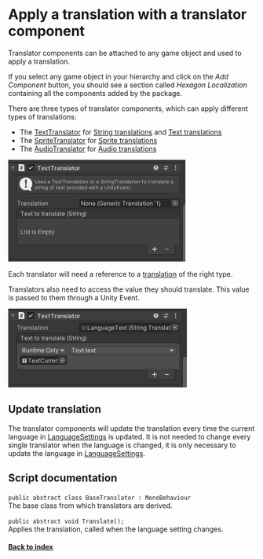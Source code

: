 # Apply a translation with a translator component

Translator components can be attached to any game object and used to apply a translation.

If you select any game object in your hierarchy and click on the *Add Component* button, you should see a section called *Hexagon Localization* containing all the components added by the package.

There are three types of translator components, which can apply different types of translations:

* The [TextTranslator](TextTranslator.md) for [String translations](StringTranslation.md) and [Text translations](TextTranslation.md)
* The [SpriteTranslator](SpriteTranslator.md) for [Sprite translations](SpriteTranslation.md)
* The [AudioTranslator](AudioTranslator.md) for [Audio translations](AudioTranslation.md)

![Empty translator](../Pictures/EmptyTranslator.png)

Each translator will need a reference to a [translation](CreateTranslation.md) of the right type.

Translators also need to access the value they should translate. This value is passed to them through a Unity Event.

![Example translator](../Pictures/ExampleTextTranslator.png)

## Update translation

The translator components will update the translation every time the current language in [LanguageSettings](LanguageSettings.md) is updated. It is not needed to change every single translator when the language is changed, it is only necessary to update the language in [LanguageSettings](LanguageSettings.md).

## Script documentation

`public abstract class BaseTranslator : MonoBehaviour`  
The base class from which translators are derived.

`public abstract void Translate();`  
Applies the translation, called when the language setting changes.

#### [Back to index](../README.md)
